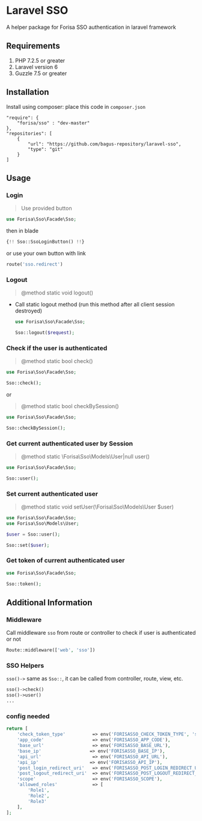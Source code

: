 # Laravel SSO

A helper package for Forisa SSO authentication in laravel framework

## Requirements

1. PHP 7.2.5 or greater
2. Laravel version 6
3. Guzzle 7.5 or greater

## Installation

Install using composer:
place this code in `composer.json`

```shell
"require": {
    "forisa/sso" : "dev-master"
},
"repositories": [
    {
        "url": "https://github.com/bagus-repository/laravel-sso",
        "type": "git"
    }
]
```
## Usage

### Login

> Use provided button
```php
use Forisa\Sso\Facade\Sso;
```
then in blade
```php
{!! Sso::SsoLoginButton() !!}
```
or use your own button with link 

```php
route('sso.redirect')
```

### Logout

> @method static void logout()

- Call static logout method (run this method after all client session destroyed)

    ```php
    use Forisa\Sso\Facade\Sso;

    Sso::logout($request);
    ```

### Check if the user is authenticated

> @method static bool check()

```php
use Forisa\Sso\Facade\Sso;

Sso::check();
```
or

> @method static bool checkBySession()

```php
use Forisa\Sso\Facade\Sso;

Sso::checkBySession();
```

### Get current authenticated user by Session

> @method static \Forisa\Sso\Models\User|null user()

```php
use Forisa\Sso\Facade\Sso;

Sso::user();
```

### Set current authenticated user

> @method static void setUser(\Forisa\Sso\Models\User $user)

```php
use Forisa\Sso\Facade\Sso;
use Forisa\Sso\Models\User;

$user = Sso::user();

Sso::set($user);
```

### Get token of current authenticated user

```php
use Forisa\Sso\Facade\Sso;

Sso::token();
```

## Additional Information

### Middleware

Call middleware `sso` from route or controller to check if user is authenticated or not

```php
Route::middleware(['web', 'sso'])
```

### SSO Helpers

`sso()->` same as `Sso::`, it can be called from controller, route, view, etc.

```php
sso()->check()
sso()->user()
...
```

### config needed

```php
return [
    'check_token_type'          => env('FORISASSO_CHECK_TOKEN_TYPE', 'session'),
    'app_code'                  => env('FORISASSO_APP_CODE'),
    'base_url'                  => env('FORISASSO_BASE_URL'),
    'base_ip'                  => env('FORISASSO_BASE_IP'),
    'api_url'                   => env('FORISASSO_API_URL'),
    'api_ip'                   => env('FORISASSO_API_IP'),
    'post_login_redirect_uri'   => env('FORISASSO_POST_LOGIN_REDIRECT_URI'),
    'post_logout_redirect_uri'  => env('FORISASSO_POST_LOGOUT_REDIRECT_URI'),
    'scope'                     => env('FORISASSO_SCOPE'),
    'allowed_roles'             => [
        'Role1',
        'Role2',
        'Role3'
    ],
];
```